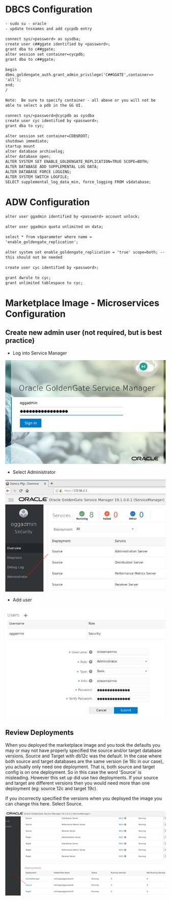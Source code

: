 # **DBCS Configuration**

```
- sudo su - oracle
- update tnsnames and add cycpdb entry

connect sys/<password> as sysdba;
create user c##ggate identified by <password>;
grant dba to c##ggate;
alter session set container=cycpdb;
grant dba to c##ggate;

begin
dbms_goldengate_auth.grant_admin_privilege('C##GGATE',container=> 'all');
end;
/

Note:  Be sure to specify container - all above or you will not be able to select a pdb in the GG UI.
 
connect sys/<password>@cycpdb as sysdba
create user cyc identified by <password>;
grant dba to cyc;

alter session set container=CDB$ROOT;
shutdown immediate;
startup mount
alter database archivelog;
alter database open;
ALTER SYSTEM SET ENABLE_GOLDENGATE_REPLICATION=TRUE SCOPE=BOTH;
ALTER DATABASE ADD SUPPLEMENTAL LOG DATA;
ALTER DATABASE FORCE LOGGING;
ALTER SYSTEM SWITCH LOGFILE;
SELECT supplemental_log_data_min, force_logging FROM v$database;
```

# **ADW Configuration**

```
alter user ggadmin identified by <password> account unlock;

alter user ggadmin quota unlimited on data;

select * from v$parameter where name = 'enable_goldengate_replication';

alter system set enable_goldengate_replication = 'true' scope=both; -- this should not be needed

create user cyc identified by <password>;

grant dwrole to cyc;
grant unlimited tablespace to cyc;
```

# **Marketplace Image - Microservices Configuration**

## **Create new admin user (not required, but is best practice)**

- Log into Service Manager

![](images/001.png)

- Select Administrator

![](images/002.png)

- Add user

![](images/003.png)

## **Review Deployments**

When you deployed the marketplace image and you took the defaults you may or may not have properly specified the source and/or target database versions.  Source and Target with db12c was the default.  In the case where both source and target databases are the same version (ie 18c in our case), you actually only need one deployment.  That is, both source and target config is on one deployment.  So in this case the word 'Source' is misleading.  However this set up did use two deployments.  If your source and target are different versions then you would need more than one deployment (eg: source 12c and target 19c).  

If you incorrectly specified the versions when you deployed the image you can change this here.  Select Source.

![](images/004.png)